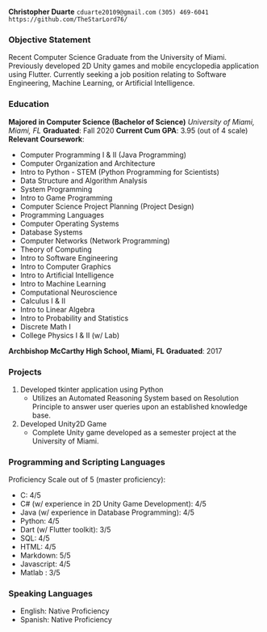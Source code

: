 **Christopher Duarte**
`cduarte20109@gmail.com`
`(305) 469-6041`
`https://github.com/TheStarLord76/`

### Objective Statement

Recent Computer Science Graduate from the University of Miami. Previously developed 2D Unity games and mobile encyclopedia application using Flutter. Currently seeking a job position relating to Software Engineering, Machine Learning, or Artificial Intelligence.   

### Education 

**Majored in Computer Science (Bachelor of Science)**
*University of Miami, Miami, FL*
**Graduated**: Fall 2020
**Current Cum GPA**: 3.95 (out of 4 scale) 
**Relevant Coursework**: 

- Computer Programming I & II (Java Programming) 
- Computer Organization and Architecture
- Intro to Python - STEM (Python Programming for Scientists)
- Data Structure and Algorithm Analysis
- System Programming
- Intro to Game Programming
- Computer Science Project Planning (Project Design)
- Programming Languages
- Computer Operating Systems
- Database Systems
- Computer Networks (Network Programming)
- Theory of Computing
- Intro to Software Engineering
- Intro to Computer Graphics
- Intro to Artificial Intelligence
- Intro to Machine Learning
- Computational Neuroscience 
- Calculus I & II
- Intro to Linear Algebra
- Intro to Probability and Statistics
- Discrete Math I
- College Physics I & II (w/ Lab)

**Archbishop McCarthy High School, Miami, FL**
**Graduated**: 2017

### Projects
1. Developed tkinter application using Python 
   - Utilizes an Automated Reasoning System based on Resolution Principle to answer user queries upon an established knowledge base. 
2. Developed Unity2D Game
    - Complete Unity game developed as a semester project at the University of Miami.

### Programming and Scripting Languages

Proficiency Scale out of 5 (master proficiency):
- C: 4/5
- C# (w/ experience in 2D Unity Game Development): 4/5
- Java (w/ experience in Database Programming): 4/5
- Python: 4/5
- Dart (w/ Flutter toolkit): 3/5
- SQL: 4/5
- HTML: 4/5
- Markdown: 5/5
- Javascript: 4/5
- Matlab : 3/5

### Speaking Languages

- English: Native Proficiency
- Spanish: Native Proficiency
